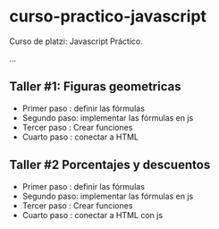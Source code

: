 # curso-practico-javascript
Curso de platzi: Javascript Práctico. 

...

## Taller #1: Figuras geometricas

- Primer paso : definir las fórmulas
- Segundo paso: implementar las fórmulas en js
- Tercer paso : Crear funciones
- Cuarto paso : conectar a HTML


## Taller #2 Porcentajes y descuentos
- Primer paso : definir las fórmulas
- Segundo paso: implementar las fórmulas en js
- Tercer paso : Crear funciones
- Cuarto paso : conectar a HTML con js
